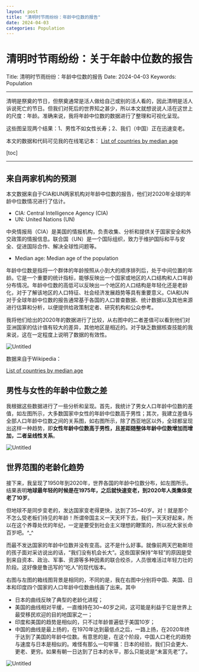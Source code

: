 ```yaml
---
layout: post
title: "清明时节雨纷纷：年龄中位数的报告"
date: 2024-04-03
categories: Population
---
```


# 清明时节雨纷纷：关于年龄中位数的报告

Title: 清明时节雨纷纷：年龄中位数的报告
Date: 2024-04-03
Keywords: Population

---

清明是祭奠的节日，但祭奠通常是活人做给自己或别的活人看的，因此清明是活人诉说死亡的节日。但我们对死后的世界知之甚少，所以本文就想说说人活在这世上的尺度：年龄。准确来说，我将年龄中位数的数据进行了整理和可视化呈现。

这些图呈现两个结果：1、男性不如女性长寿；2、我们（中国）正在迅速变老。

本文的数据和代码可见我的在线笔记本：
[List of countries by median age](https://observablehq.com/@listenzcc/list-of-countries-by-median-age)

[toc]

---

## 来自两家机构的预测

本文数据来自于CIA和UN两家机构对年龄中位数的报告，他们对2020年全球的年龄中位数情况进行了估计。

- CIA: Central Intelligence Agency (CIA)
- UN: United Nations (UN)

中央情报局（CIA）是美国的情报机构，负责收集、分析和提供关于国家安全和外交政策的情报信息。联合国（UN）是一个国际组织，致力于维护国际和平与安全、促进国际合作、解决全球性问题等。

- Median age: Median age of the population

年龄中位数是指将一个群体的年龄按照从小到大的顺序排列后，处于中间位置的年龄。它是一个重要的统计指标，能够反映出一个国家或地区的人口结构和人口年龄分布情况。年龄中位数的高低可以反映出一个地区的人口结构是年轻化还是老龄化，对于了解该地区的人口特征、社会经济发展趋势等具有重要意义。CIA和UN对于全球年龄中位数的报告通常基于各国的人口普查数据、统计数据以及其他来源进行估算和分析，以便提供给政策制定者、研究机构和公众参考。

我将他们给出的2020年的数据进行了比较，从右图中的二者差值可以看到他们对亚洲国家的估计值有较大的差异，其他地区是相近的。对于缺乏数据核查技能的我来说，这在一定程度上说明了数据的有效性。

![Untitled](%E6%B8%85%E6%98%8E%E6%97%B6%E8%8A%82%E9%9B%A8%E7%BA%B7%E7%BA%B7%EF%BC%9A%E5%85%B3%E4%BA%8E%E5%B9%B4%E9%BE%84%E4%B8%AD%E4%BD%8D%E6%95%B0%E7%9A%84%E6%8A%A5%E5%91%8A%204622bfcbac174517908c45da2663f66e/Untitled.png)

数据来自于Wikipedia：

[List of countries by median age](https://en.wikipedia.org/wiki/List_of_countries_by_median_age)

## 男性与女性的年龄中位数之差

我根据这些数据进行了一些分析和呈现。首先，我统计了男女人口年龄中位数的差值，如左图所示，大多数国家中女性的年龄中位数高于男性；其次，我建立差值与全部人口年龄中位数之间的关系图，如右图所示，除了西亚地区以外，全球都呈现出这样一种趋势，即**女性年龄中位数高于男性，且差距随整体年龄中位数增加而增加，二者呈线性关系**。

![Untitled](%E6%B8%85%E6%98%8E%E6%97%B6%E8%8A%82%E9%9B%A8%E7%BA%B7%E7%BA%B7%EF%BC%9A%E5%85%B3%E4%BA%8E%E5%B9%B4%E9%BE%84%E4%B8%AD%E4%BD%8D%E6%95%B0%E7%9A%84%E6%8A%A5%E5%91%8A%204622bfcbac174517908c45da2663f66e/Untitled%201.png)

## 世界范围的老龄化趋势

接下来，我呈现了1950年到2020年，世界各国的年龄中位数分布，如左图所示。结果表明**地球最年轻的时候是在1975年，之后就快速变老，到2020年人类集体变老了10岁**。

但地球不是同步变老的，发达国家变老得更快，达到了35~40岁。对！就是那个不怎么受老板们待见的年龄！所谓帝国主义一天天坏下去，我们一天天好起来，所以在这个养尊处优的年纪，一定是要受到社会主义理想的鞭策的，所以祝大家长命百岁吧。^_^

而最不发达国家的年龄中位数并没有变高。这不是什么好事。就像前两天巴勒斯坦的孩子面对采访说出的话，“我们没有机会长大”。这些国家保持“年轻”的原因是受到来自资本、政治、军事、资源等多种因素的联合绞杀，人员很难活过年轻力壮的阶段。这好像是鲁迅写的“吃人”的现代版本。

右图与左图的箱线图背景是相同的，不同的是，我在右图中分别将中国、美国、日本和印度四个国家的人口年龄中位数曲线画了出来。其中

- 日本的曲线反映了典型的老龄化进程；
- 美国的曲线相对平缓，一直维持在30~40岁之间，这可能是利益于它是世界上最受移民欢迎的目的地国家之一；
- 印度和美国的趋势是相似的，只不过年龄普遍低于美国10岁；
- 中国的曲线是最上扬的，在1970年达到最低点之后，一路上扬，在2020年终于达到了美国的年龄中位数。有意思的是，在这个阶段，中国人口老化的趋势与速度与日本是相似的。难怪有那么一句牢骚：日本的经验，我们只会更大、更老、更穷。如果有朝一日达到了日本的水平，那么只能说是“未富先老”了。

![Untitled](%E6%B8%85%E6%98%8E%E6%97%B6%E8%8A%82%E9%9B%A8%E7%BA%B7%E7%BA%B7%EF%BC%9A%E5%85%B3%E4%BA%8E%E5%B9%B4%E9%BE%84%E4%B8%AD%E4%BD%8D%E6%95%B0%E7%9A%84%E6%8A%A5%E5%91%8A%204622bfcbac174517908c45da2663f66e/Untitled%202.png)
